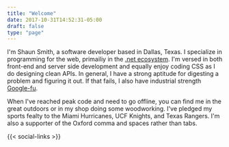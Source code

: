 ```yaml
---
title: "Welcome"
date: 2017-10-31T14:52:31-05:00
draft: false
type: "page"
---
```


I'm Shaun Smith, a software developer based in Dallas, Texas.  I specialize in programming for the web, primailiy in the [.net ecosystem](https://www.microsoft.com/net).  I'm versed in both front-end and server side development and equally enjoy coding CSS as I do designing clean APIs.  In general, I have a strong aptitude for digesting a problem and figuring it out.  If that fails, I also have industrial strength [Google-fu](https://www.urbandictionary.com/define.php?term=google-fu).

When I've reached peak code and need to go offline, you can find me in the great outdoors or in my shop doing some woodworking.  I've pledged my sports fealty to the Miami Hurricanes, UCF Knights, and Texas Rangers.  I'm also a supporter of the Oxford comma and spaces rather than tabs.

{{< social-links >}}